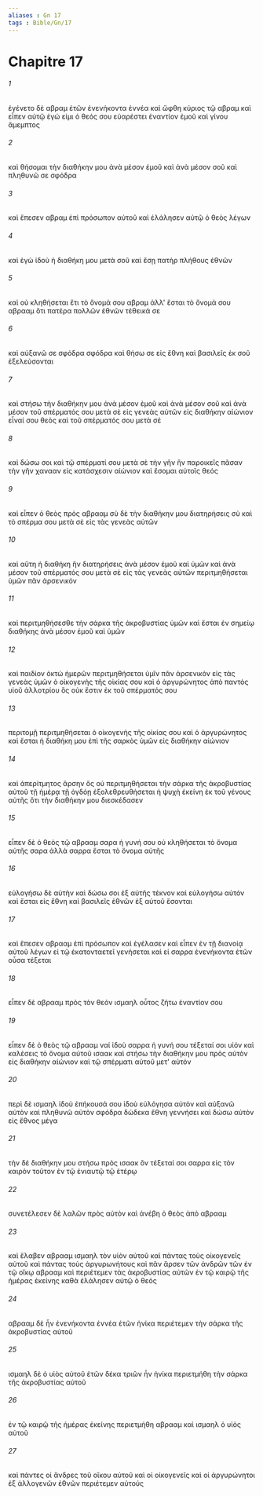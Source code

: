 ```yaml
---
aliases : Gn 17
tags : Bible/Gn/17
---
```


# Chapitre 17

###### 1
ἐγένετο δὲ αβραμ ἐτῶν ἐνενήκοντα ἐννέα καὶ ὤφθη κύριος τῷ αβραμ καὶ εἶπεν αὐτῷ ἐγώ εἰμι ὁ θεός σου εὐαρέστει ἐναντίον ἐμοῦ καὶ γίνου ἄμεμπτος
###### 2
καὶ θήσομαι τὴν διαθήκην μου ἀνὰ μέσον ἐμοῦ καὶ ἀνὰ μέσον σοῦ καὶ πληθυνῶ σε σφόδρα
###### 3
καὶ ἔπεσεν αβραμ ἐπὶ πρόσωπον αὐτοῦ καὶ ἐλάλησεν αὐτῷ ὁ θεὸς λέγων
###### 4
καὶ ἐγὼ ἰδοὺ ἡ διαθήκη μου μετὰ σοῦ καὶ ἔσῃ πατὴρ πλήθους ἐθνῶν
###### 5
καὶ οὐ κληθήσεται ἔτι τὸ ὄνομά σου αβραμ ἀλλ' ἔσται τὸ ὄνομά σου αβρααμ ὅτι πατέρα πολλῶν ἐθνῶν τέθεικά σε
###### 6
καὶ αὐξανῶ σε σφόδρα σφόδρα καὶ θήσω σε εἰς ἔθνη καὶ βασιλεῖς ἐκ σοῦ ἐξελεύσονται
###### 7
καὶ στήσω τὴν διαθήκην μου ἀνὰ μέσον ἐμοῦ καὶ ἀνὰ μέσον σοῦ καὶ ἀνὰ μέσον τοῦ σπέρματός σου μετὰ σὲ εἰς γενεὰς αὐτῶν εἰς διαθήκην αἰώνιον εἶναί σου θεὸς καὶ τοῦ σπέρματός σου μετὰ σέ
###### 8
καὶ δώσω σοι καὶ τῷ σπέρματί σου μετὰ σὲ τὴν γῆν ἣν παροικεῖς πᾶσαν τὴν γῆν χανααν εἰς κατάσχεσιν αἰώνιον καὶ ἔσομαι αὐτοῖς θεός
###### 9
καὶ εἶπεν ὁ θεὸς πρὸς αβρααμ σὺ δὲ τὴν διαθήκην μου διατηρήσεις σὺ καὶ τὸ σπέρμα σου μετὰ σὲ εἰς τὰς γενεὰς αὐτῶν
###### 10
καὶ αὕτη ἡ διαθήκη ἣν διατηρήσεις ἀνὰ μέσον ἐμοῦ καὶ ὑμῶν καὶ ἀνὰ μέσον τοῦ σπέρματός σου μετὰ σὲ εἰς τὰς γενεὰς αὐτῶν περιτμηθήσεται ὑμῶν πᾶν ἀρσενικόν
###### 11
καὶ περιτμηθήσεσθε τὴν σάρκα τῆς ἀκροβυστίας ὑμῶν καὶ ἔσται ἐν σημείῳ διαθήκης ἀνὰ μέσον ἐμοῦ καὶ ὑμῶν
###### 12
καὶ παιδίον ὀκτὼ ἡμερῶν περιτμηθήσεται ὑμῖν πᾶν ἀρσενικὸν εἰς τὰς γενεὰς ὑμῶν ὁ οἰκογενὴς τῆς οἰκίας σου καὶ ὁ ἀργυρώνητος ἀπὸ παντὸς υἱοῦ ἀλλοτρίου ὃς οὐκ ἔστιν ἐκ τοῦ σπέρματός σου
###### 13
περιτομῇ περιτμηθήσεται ὁ οἰκογενὴς τῆς οἰκίας σου καὶ ὁ ἀργυρώνητος καὶ ἔσται ἡ διαθήκη μου ἐπὶ τῆς σαρκὸς ὑμῶν εἰς διαθήκην αἰώνιον
###### 14
καὶ ἀπερίτμητος ἄρσην ὃς οὐ περιτμηθήσεται τὴν σάρκα τῆς ἀκροβυστίας αὐτοῦ τῇ ἡμέρᾳ τῇ ὀγδόῃ ἐξολεθρευθήσεται ἡ ψυχὴ ἐκείνη ἐκ τοῦ γένους αὐτῆς ὅτι τὴν διαθήκην μου διεσκέδασεν
###### 15
εἶπεν δὲ ὁ θεὸς τῷ αβρααμ σαρα ἡ γυνή σου οὐ κληθήσεται τὸ ὄνομα αὐτῆς σαρα ἀλλὰ σαρρα ἔσται τὸ ὄνομα αὐτῆς
###### 16
εὐλογήσω δὲ αὐτὴν καὶ δώσω σοι ἐξ αὐτῆς τέκνον καὶ εὐλογήσω αὐτόν καὶ ἔσται εἰς ἔθνη καὶ βασιλεῖς ἐθνῶν ἐξ αὐτοῦ ἔσονται
###### 17
καὶ ἔπεσεν αβρααμ ἐπὶ πρόσωπον καὶ ἐγέλασεν καὶ εἶπεν ἐν τῇ διανοίᾳ αὐτοῦ λέγων εἰ τῷ ἑκατονταετεῖ γενήσεται καὶ εἰ σαρρα ἐνενήκοντα ἐτῶν οὖσα τέξεται
###### 18
εἶπεν δὲ αβρααμ πρὸς τὸν θεόν ισμαηλ οὗτος ζήτω ἐναντίον σου
###### 19
εἶπεν δὲ ὁ θεὸς τῷ αβρααμ ναί ἰδοὺ σαρρα ἡ γυνή σου τέξεταί σοι υἱόν καὶ καλέσεις τὸ ὄνομα αὐτοῦ ισαακ καὶ στήσω τὴν διαθήκην μου πρὸς αὐτὸν εἰς διαθήκην αἰώνιον καὶ τῷ σπέρματι αὐτοῦ μετ' αὐτόν
###### 20
περὶ δὲ ισμαηλ ἰδοὺ ἐπήκουσά σου ἰδοὺ εὐλόγησα αὐτὸν καὶ αὐξανῶ αὐτὸν καὶ πληθυνῶ αὐτὸν σφόδρα δώδεκα ἔθνη γεννήσει καὶ δώσω αὐτὸν εἰς ἔθνος μέγα
###### 21
τὴν δὲ διαθήκην μου στήσω πρὸς ισαακ ὃν τέξεταί σοι σαρρα εἰς τὸν καιρὸν τοῦτον ἐν τῷ ἐνιαυτῷ τῷ ἑτέρῳ
###### 22
συνετέλεσεν δὲ λαλῶν πρὸς αὐτὸν καὶ ἀνέβη ὁ θεὸς ἀπὸ αβρααμ
###### 23
καὶ ἔλαβεν αβρααμ ισμαηλ τὸν υἱὸν αὐτοῦ καὶ πάντας τοὺς οἰκογενεῖς αὐτοῦ καὶ πάντας τοὺς ἀργυρωνήτους καὶ πᾶν ἄρσεν τῶν ἀνδρῶν τῶν ἐν τῷ οἴκῳ αβρααμ καὶ περιέτεμεν τὰς ἀκροβυστίας αὐτῶν ἐν τῷ καιρῷ τῆς ἡμέρας ἐκείνης καθὰ ἐλάλησεν αὐτῷ ὁ θεός
###### 24
αβρααμ δὲ ἦν ἐνενήκοντα ἐννέα ἐτῶν ἡνίκα περιέτεμεν τὴν σάρκα τῆς ἀκροβυστίας αὐτοῦ
###### 25
ισμαηλ δὲ ὁ υἱὸς αὐτοῦ ἐτῶν δέκα τριῶν ἦν ἡνίκα περιετμήθη τὴν σάρκα τῆς ἀκροβυστίας αὐτοῦ
###### 26
ἐν τῷ καιρῷ τῆς ἡμέρας ἐκείνης περιετμήθη αβρααμ καὶ ισμαηλ ὁ υἱὸς αὐτοῦ
###### 27
καὶ πάντες οἱ ἄνδρες τοῦ οἴκου αὐτοῦ καὶ οἱ οἰκογενεῖς καὶ οἱ ἀργυρώνητοι ἐξ ἀλλογενῶν ἐθνῶν περιέτεμεν αὐτούς
